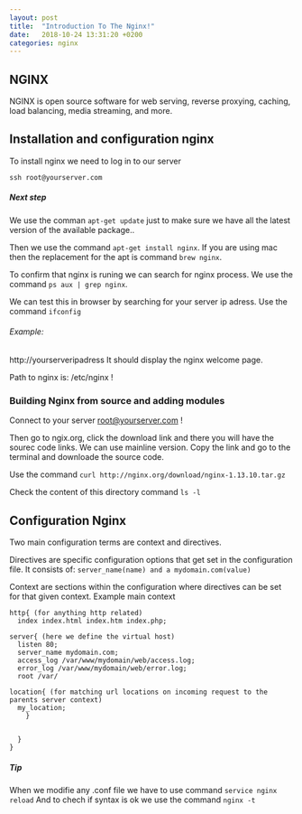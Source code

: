 ```yaml
---
layout: post
title:  "Introduction To The Nginx!"
date:   2018-10-24 13:31:20 +0200
categories: nginx
---
```


## NGINX

NGINX is open source software for web serving, reverse proxying, caching, load balancing, media streaming, and more.

## Installation and configuration nginx

To install nginx we need to log in to our server

```ssh root@yourserver.com```

##### Next step
We use the comman ```apt-get update``` just to make sure we have all the latest version of the available package..

Then we use the command ```apt-get install nginx```.
If you are using mac then the replacement for the apt is command ```brew nginx```.

To confirm that nginx is runing we can search for nginx process.
We use the command ```ps aux | grep nginx```.

We can test this in browser by searching for your server ip adress.
Use the command ```ifconfig```

###### Example:
http://yourserveripadress
It should display the nginx welcome page.

Path to nginx is: /etc/nginx !

### Building Nginx from source and adding modules

Connect to your server root@yourserver.com !

Then go to ngix.org, click the download link and there you will have the sourec code links.
We can use mainline version.
Copy the link and go to the terminal and downloade the source code.

Use the command ```curl http://nginx.org/download/nginx-1.13.10.tar.gz```

Check the content of this directory command ```ls -l```

## Configuration Nginx

Two main configuration terms are context and directives.

Directives are specific configuration options that get set in the configuration file.
It consists of:
```server_name(name) and a mydomain.com(value)```

Context are sections within the configuration where directives can be set for that given context.
Example main context

```
http{ (for anything http related)
  index index.html index.htm index.php;

server{ (here we define the virtual host)
  listen 80;
  server_name mydomain.com;
  access_log /var/www/mydomain/web/access.log;
  error_log /var/www/mydomain/web/error.log;
  root /var/

location{ (for matching url locations on incoming request to the parents server context)
  my_location;
    }


  }
}
```
##### Tip
When we modifie any .conf file we have to use command ```service nginx reload```
And to chech if syntax is ok we use the command ```nginx -t```
